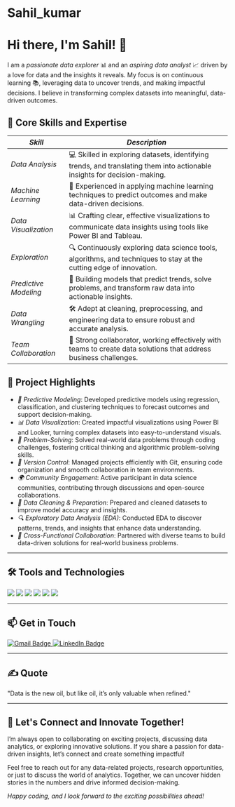 # Sahil_kumar
# Hi there, I'm Sahil! 👋

I am a *passionate data explorer* 📊 and an *aspiring data analyst* 📈 driven by a love for data and the insights it reveals. My focus is on continuous learning 📚, leveraging data to uncover trends, and making impactful decisions. I believe in transforming complex datasets into meaningful, data-driven outcomes.

## 🚀 Core Skills and Expertise

| *Skill*            | *Description*                                                                                   |
|----------------------|---------------------------------------------------------------------------------------------------|
| *Data Analysis*     | 💻 Skilled in exploring datasets, identifying trends, and translating them into actionable insights for decision-making. |
| *Machine Learning*  | 🤖 Experienced in applying machine learning techniques to predict outcomes and make data-driven decisions. |
| *Data Visualization*| 📊 Crafting clear, effective visualizations to communicate data insights using tools like Power BI and Tableau. |
| *Exploration*       | 🔍 Continuously exploring data science tools, algorithms, and techniques to stay at the cutting edge of innovation. |
| *Predictive Modeling*| 🎯 Building models that predict trends, solve problems, and transform raw data into actionable insights. |
| *Data Wrangling*    | 🛠 Adept at cleaning, preprocessing, and engineering data to ensure robust and accurate analysis. |
| *Team Collaboration*| 🤝 Strong collaborator, working effectively with teams to create data solutions that address business challenges. |

## 💼 Project Highlights

- *🔮 Predictive Modeling*: Developed predictive models using regression, classification, and clustering techniques to forecast outcomes and support decision-making.
- *📊 Data Visualization*: Created impactful visualizations using Power BI and Looker, turning complex datasets into easy-to-understand visuals.
- *🧠 Problem-Solving*: Solved real-world data problems through coding challenges, fostering critical thinking and algorithmic problem-solving skills.
- *🔧 Version Control*: Managed projects efficiently with Git, ensuring code organization and smooth collaboration in team environments.
- *🌍 Community Engagement*: Active participant in data science communities, contributing through discussions and open-source collaborations.
- *🧹 Data Cleaning & Preparation*: Prepared and cleaned datasets to improve model accuracy and insights.
- *🔍 Exploratory Data Analysis (EDA)*: Conducted EDA to discover patterns, trends, and insights that enhance data understanding.
- *🤝 Cross-Functional Collaboration*: Partnered with diverse teams to build data-driven solutions for real-world business problems.

---

## 🛠 Tools and Technologies
<p>
  <img src="https://img.shields.io/badge/Python-3776AB?style=for-the-badge&logo=python&logoColor=white"/>
  <img src="https://img.shields.io/badge/Power_BI-F2C811?style=for-the-badge&logo=powerbi&logoColor=black"/>
  <img src="https://img.shields.io/badge/Excel-217346?style=for-the-badge&logo=microsoftexcel&logoColor=white"/>
  <img src="https://img.shields.io/badge/SQL-000000?style=for-the-badge&logo=postgresql&logoColor=white"/>
  <img src="https://img.shields.io/badge/Tableau-E97627?style=for-the-badge&logo=tableau&logoColor=white"/>
  <img src="https://img.shields.io/badge/Git-F05032?style=for-the-badge&logo=git&logoColor=white"/>
</p>

---

## 📫 Get in Touch

<p>
  <a href="mailto:sahilss6205@gmail.com">
    <img src="https://img.shields.io/badge/Gmail-D14836?style=for-the-badge&logo=gmail&logoColor=white" alt="Gmail Badge"/>
  </a>
  <a href="https://www.linkedin.com/in/sahil-kumar-576313250/">
    <img src="https://img.shields.io/badge/LinkedIn-0A66C2?style=for-the-badge&logo=linkedin&logoColor=white" alt="LinkedIn Badge"/>
  </a>
</p>


---

## ✍ Quote
"Data is the new oil, but like oil, it’s only valuable when refined."

---

## 🌟 Let's Connect and Innovate Together!
I’m always open to collaborating on exciting projects, discussing data analytics, or exploring innovative solutions. If you share a passion for data-driven insights, let’s connect and create something impactful!

Feel free to reach out for any data-related projects, research opportunities, or just to discuss the world of analytics. Together, we can uncover hidden stories in the numbers and drive informed decision-making.

*Happy coding, and I look forward to the exciting possibilities ahead!*
